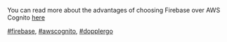 You can read more about the advantages of choosing Firebase over AWS Cognito [here](/init/web)

[#firebase], [#awscognito], [#dopplergo]

[#firebase]: https://firebase.google.com/
[#awscognito]: https://aws.amazon.com/cognito/
[#dopplergo]: https://github.com/SymbioSweden/dopplergo-node
